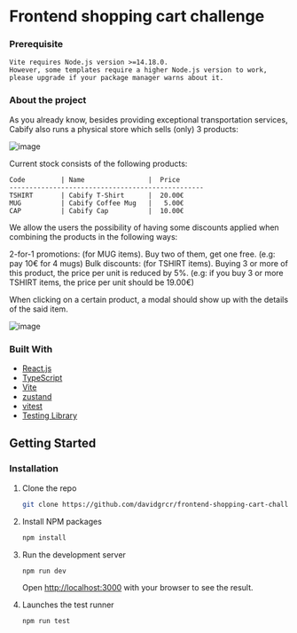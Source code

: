 # Frontend shopping cart challenge

### Prerequisite

```
Vite requires Node.js version >=14.18.0. 
However, some templates require a higher Node.js version to work, please upgrade if your package manager warns about it.
```
### About the project

As you already know, besides providing exceptional transportation services, Cabify also runs a physical store which sells (only) 3 products:

![image](https://user-images.githubusercontent.com/6493960/179278822-52f2f61c-0c9e-4654-a228-81468cd9f306.png)

Current stock consists of the following products:


```
Code         | Name                |  Price
-------------------------------------------------
TSHIRT       | Cabify T-Shirt      |  20.00€
MUG          | Cabify Coffee Mug   |   5.00€
CAP          | Cabify Cap          |  10.00€
```

We allow the users the possibility of having some discounts applied when combining the products in the following ways:

2-for-1 promotions: (for MUG items). Buy two of them, get one free. (e.g: pay 10€ for 4 mugs)
Bulk discounts: (for TSHIRT items). Buying 3 or more of this product, the price per unit is reduced by 5%. (e.g: if you buy 3 or more TSHIRT items, the price per unit should be 19.00€)

When clicking on a certain product, a modal should show up with the details of the said item.

![image](https://user-images.githubusercontent.com/6493960/179280252-c8cbcb7f-be66-4777-8d00-cc3d2c3b24dd.png)


### Built With

* [React.js](https://reactjs.org/)
* [TypeScript](https://www.typescriptlang.org/)
* [Vite](https://vitejs.dev/)
* [zustand](https://zustand.surge.sh/)
* [vitest](https://vitest.dev/)
* [Testing Library](https://testing-library.com/)


<!-- GETTING STARTED -->
## Getting Started

### Installation

1. Clone the repo
   ```sh
   git clone https://github.com/davidgrcr/frontend-shopping-cart-challenge-davidgrcr.git
   ```
2. Install NPM packages
   ```sh
   npm install
   ```
 
3. Run the development server
   
    ```sh
   npm run dev
   ```
   Open [http://localhost:3000](http://localhost:3000) with your browser to see the result.
   
    
4. Launches the test runner
   
    ```sh
   npm run test
   ```


